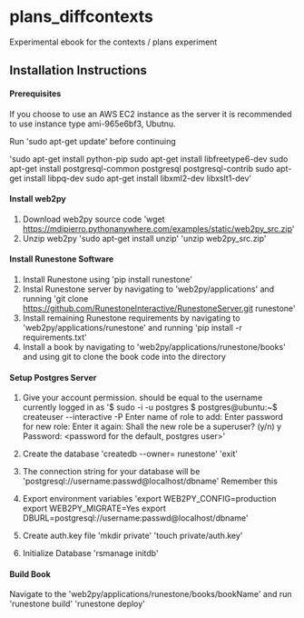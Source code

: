 # plans_diffcontexts
Experimental ebook for the contexts / plans experiment

## Installation Instructions

#### Prerequisites

If you choose to use an AWS EC2 instance as the server it is recommended to use instance type ami-965e6bf3, Ubutnu.

Run 'sudo apt-get update' before continuing

'sudo apt-get install python-pip
sudo apt-get install libfreetype6-dev
sudo apt-get install postgresql-common postgresql postgresql-contrib
sudo apt-get install libpq-dev
sudo apt-get install libxml2-dev libxslt1-dev'

#### Install web2py

1. Download web2py source code
'wget https://mdipierro.pythonanywhere.com/examples/static/web2py_src.zip'
2. Unzip web2py
'sudo apt-get install unzip'
'unzip web2py_src.zip'

#### Install Runestone Software

1. Install Runestone using
  'pip install runestone'
2. Instal Runestone server by navigating to 'web2py/applications' and running
  'git clone https://github.com/RunestoneInteractive/RunestoneServer.git runestone'
3. Install remaining Runestone requirements by navigating to 'web2py/applications/runestone' and running
  'pip install -r requirements.txt'
4. Install a book by navigating to 'web2py/applications/runestone/books' and using git to clone the book code into the directory

#### Setup Postgres Server

1. Give your account permission. <USERNAME> should be equal to the username currently logged in as
  '$ sudo -i -u postgres
$ postgres@ubuntu:~$ createuser --interactive -P
Enter name of role to add: <USERNAME>
Enter password for new role: <a password for this user>
Enter it again: <again>
Shall the new role be a superuser? (y/n) y
Password: <password for the default, postgres user>'

2. Create the database 'createdb --owner=<USERNAME> runestone'
  'exit'

3. The connection string for your database will be 'postgresql://username:passwd@localhost/dbname' Remember this

4. Export environment variables
'export WEB2PY_CONFIG=production
export WEB2PY_MIGRATE=Yes
export DBURL=postgresql://username:passwd@localhost/dbname'

5. Create auth.key file
'mkdir private'
'touch private/auth.key'

6. Initialize Database
'rsmanage initdb'

#### Build Book
Navigate to the 'web2py/applications/runestone/books/bookName' and run
'runestone build'
'runestone deploy'







